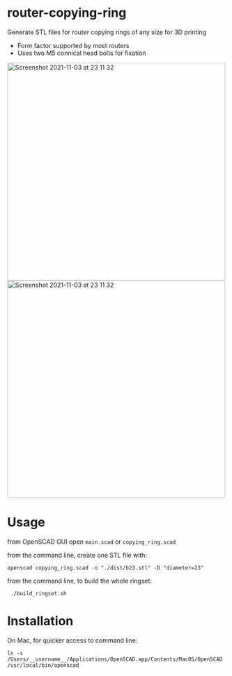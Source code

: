 # router-copying-ring

Generate STL files for router copying rings of any size for 3D printing
* Form factor supported by most routers
* Uses two M5 connical head bolts for fixation

<img width="500" alt="Screenshot 2021-11-03 at 23 11 32" src="https://user-images.githubusercontent.com/3630020/140200484-fc48f48b-7dc4-4540-a7ba-4fac9a6408df.png">

<img width="500" alt="Screenshot 2021-11-03 at 23 11 32" src="https://user-images.githubusercontent.com/3630020/140200584-300cf439-63cf-419d-97bd-301b74824649.png">


# Usage

from OpenSCAD GUI open `main.scad` or `copying_ring.scad`

from the command line, create one STL file with:

```
openscad copying_ring.scad -o "./dist/b23.stl" -D "diameter=23"
```

from the command line, to build the whole ringset:

```
 ./build_ringset.sh  
```


# Installation

On Mac, for quicker access to command line:

```
ln -s /Users/__username__/Applications/OpenSCAD.app/Contents/MacOS/OpenSCAD /usr/local/bin/openscad
```
